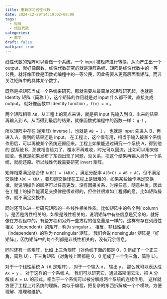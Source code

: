 ```yaml
---
title: 重新学习线性代数
date: 2024-12-29T14:19:02+08:00
tags:
  - 矩阵
  - 线性代数
categories:
  - 数学
draft: false
mathjax: true
---
```


线性代数的矩阵可以看做一个系统，一个 input 被矩阵进行转换，从而产生出一个 output，就好像函数，线性代数研究的就是矩阵系统，矩阵是线性代数中的一等公民，就好像函数是函数式编程中的一等公民，因此需要从更高层面看矩阵，而非关注矩阵中的具体某个数字。

既然是把矩阵当成一个系统来研究，那就需要从最简单的矩阵研究起，也就是 Identity 矩阵（简称 I ），这个矩阵的作用就是对 input 什么都不做，直接变成 output。 就好像函数中 Identity function ，`f(x) = x` 。 

两个矩阵相乘 `AB`，从工程上的观点来讲，就是把 input 先输入到 B，出来的结果再输入到 A，从而得到最后的结果，就像函数式编程中的函数一样： `g·f` 。

所以矩阵中存在 逆矩阵( inverse )，也就是 `AB = I` ， 也就是 input 先进入 B，再进入 A，得到的结果还是 input。 在工程上，这个很有用，相当于输入被某个系统作用后，可以再被某个系统还原回来。工程上如果能通过研究一个系统 A，得到他的 逆系统 B，那就相当给力了，覆水不再难收，时光可以回流，比如可以用来做回滚，也就是如果发布了东西出现了问题，没关系，把这个结果再输入另外一个系统，就能还原。所以线性代数需要研究 invert 矩阵。

矩阵相乘满足结合律 `A(BC) = (AB)C` 。满足分配率 `A(B+C) = AB + AC`。但不满足交换律 `ABC = CBA` 。要知道交换律在工程上是很难的，如果某些操作满足交换律，就说明操作的顺序可以任意更改，没有因果关系，时序任意，随意并发。因此在工程上的操作能满足交换律是很难得的，但往往很难如工程师的愿，比如矩阵操作，就不满足交换律。

同时还可以进一步研究矩阵的一些线性相关性质。比如矩阵中的各个列( column )，是否是线性相关的，如果是线性相关的，说明矩阵中有些信息是冗余的，就好像在方程组中的，有些方程和另外一些方程的信息量是一样的。这样有存在列线性相关（dependent）的矩阵，称为 singular 。 相反，非线性相关（independent）的称为 nonsingular 矩阵。 我们会说 nonsingular 矩阵是『好矩阵』，因为矩阵中的每个列都是非线性相关的，没有冗余信息。

同时还有一些矩阵，比如 上三角矩阵（对角线下面的都是 0，0 组成了一个正三角，简称 U），下三角矩阵（对角线上面都是 0，0 组成了一个倒三角，简称 L）。

对于一个线性系统 A（A 是矩阵）， 对于一个输入 x， 输出 y， 那么就可以表达成 `Ax = y` 。 对于这样的一个系统 A， 我们可以研究它，通过高斯消去法，把 A 分解成  `A = LU` 的形式。相当于一个系统可以被分解成两个系统的连续作用， 这样就方便了工程上对系统的理解。类似于编程，把复杂的东西拆解成一个个模块，方便理解、推理和维护。

